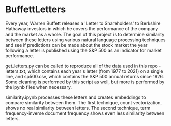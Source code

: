 # BuffettLetters
Every year, Warren Buffett releases a 'Letter to Shareholders' to Berkshire Hathaway investors in which he covers the performance of the company and the market as a whole. The goal of this project is to determine similarity between these letters using various natural language processing techniques and see if predictions can be made about the stock market the year following a letter is published using the S&P 500 as an indicator for market performance.

get_letters.py can be called to reproduce all of the data used in this repo - letters.txt, which contains each year's letter (from 1977 to 2021) on a single line, and sp500.csv, which contains the S&P 500 annual returns since 1926. Some cleaning is performed by this script as well, but more is performed by the ipynb files when necessary.

similarity.ipynb processes these letters and creates embeddings to compare similarity between them. The first technique, count vectorization, shows no real similarity between letters. The second technique, term frequency-inverse document frequency shows even less similarity between letters.
